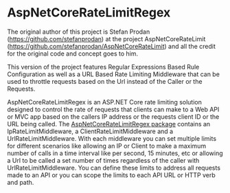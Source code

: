 AspNetCoreRateLimitRegex
==============

The original author of this project is Stefan Prodan (https://github.com/stefanprodan) at the project AspNetCoreRateLimit (https://github.com/stefanprodan/AspNetCoreRateLimit) and all the credit for the original code and concept goes to him.

This version of the project features Regular Expressions Based Rule Configuration as well as a URL Based Rate Limiting Middleware that can be used to throttle requests based on the Url instead of the Caller or the Requests.

AspNetCoreRateLimitRegex is an ASP.NET Core rate limiting solution designed to control the rate of requests that clients can make to a Web API or MVC app based on the callers IP address or the requests client ID or the URL being called.
The [AspNetCoreRateLimitRegex package](https://www.nuget.org/packages/AspNetCoreRateLimitRegex/) contains an IpRateLimitMiddleware, a ClientRateLimitMiddleware and a UrlRateLimitMiddleware.
With each middleware you can set multiple limits for different scenarios like allowing an IP or Client to make a maximum number of calls in a time interval like per second, 15 minutes, etc or allowing a Url to be called a set number of times regardless of the caller with UrlRateLimitMiddleware.
You can define these limits to address all requests made to an API or you can scope the limits to each API URL or HTTP verb and path.
